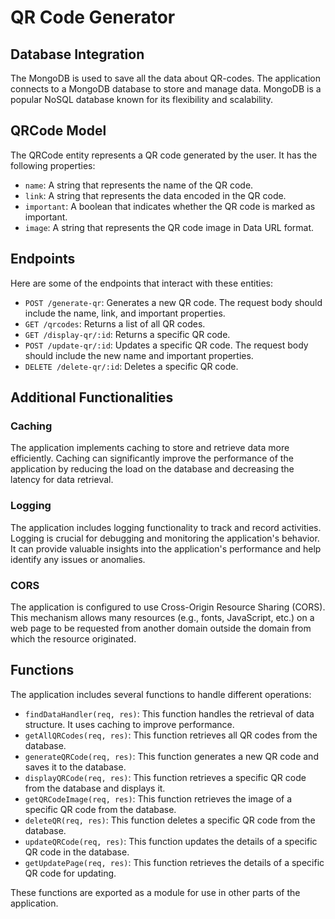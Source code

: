 # QR Code Generator

## Database Integration

The MongoDB is used to save all the data about QR-codes. The application connects to a MongoDB database to store and manage data. MongoDB is a popular NoSQL database known for its flexibility and scalability.

## QRCode Model

The QRCode entity represents a QR code generated by the user. It has the following properties:

- `name`: A string that represents the name of the QR code.
- `link`: A string that represents the data encoded in the QR code.
- `important`: A boolean that indicates whether the QR code is marked as important.
- `image`: A string that represents the QR code image in Data URL format.

## Endpoints

Here are some of the endpoints that interact with these entities:

- `POST /generate-qr`: Generates a new QR code. The request body should include the name, link, and important properties.
- `GET /qrcodes`: Returns a list of all QR codes.
- `GET /display-qr/:id`: Returns a specific QR code.
- `POST /update-qr/:id`: Updates a specific QR code. The request body should include the new name and important properties.
- `DELETE /delete-qr/:id`: Deletes a specific QR code.

## Additional Functionalities

### Caching

The application implements caching to store and retrieve data more efficiently. Caching can significantly improve the performance of the application by reducing the load on the database and decreasing the latency for data retrieval.

### Logging

The application includes logging functionality to track and record activities. Logging is crucial for debugging and monitoring the application's behavior. It can provide valuable insights into the application's performance and help identify any issues or anomalies.

### CORS

The application is configured to use Cross-Origin Resource Sharing (CORS). This mechanism allows many resources (e.g., fonts, JavaScript, etc.) on a web page to be requested from another domain outside the domain from which the resource originated.

## Functions

The application includes several functions to handle different operations:

- `findDataHandler(req, res)`: This function handles the retrieval of data structure. It uses caching to improve performance.
- `getAllQRCodes(req, res)`: This function retrieves all QR codes from the database.
- `generateQRCode(req, res)`: This function generates a new QR code and saves it to the database.
- `displayQRCode(req, res)`: This function retrieves a specific QR code from the database and displays it.
- `getQRCodeImage(req, res)`: This function retrieves the image of a specific QR code from the database.
- `deleteQR(req, res)`: This function deletes a specific QR code from the database.
- `updateQRCode(req, res)`: This function updates the details of a specific QR code in the database.
- `getUpdatePage(req, res)`: This function retrieves the details of a specific QR code for updating.

These functions are exported as a module for use in other parts of the application.
